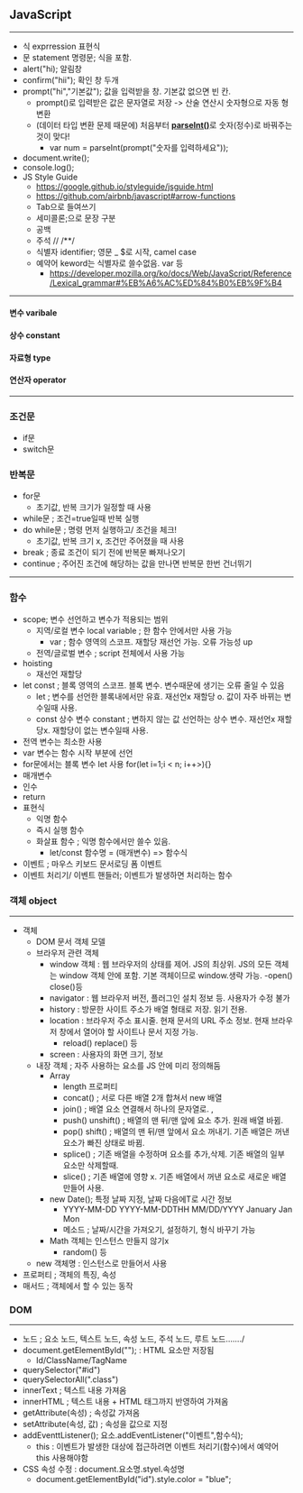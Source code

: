 ## JavaScript
---
- 식 exprression 표현식
- 문 statement 명령문; 식을 포함.
- alert("hi); 알림창
- confirm("hii"); 확인 창 두개
- prompt("hi","기본값"); 값을 입력받을 창. 기본값 없으면 빈 칸.
  - prompt()로 입력받은 값은 문자열로 저장 -> 산술 연산시 숫자형으로 자동 형변환
  - (데이터 타입 변환 문제 때문에) 처음부터 <u><b>parseInt()</b></u>로 숫자(정수)로 바꿔주는 것이 맞다!
    - var num = parseInt(prompt("숫자를 입력하세요"));
- document.write();
- console.log();
- JS Style Guide
  - https://google.github.io/styleguide/jsguide.html
  - https://github.com/airbnb/javascript#arrow-functions
  - Tab으로 들여쓰기
  - 세미콜론;으로 문장 구분
  - 공백
  - 주석 // /**/
  - 식별자 identifier; 영문 _ $로 시작, camel case
  - 예약어 keword는 식별자로 쓸수없음. var 등
    - https://developer.mozilla.org/ko/docs/Web/JavaScript/Reference/Lexical_grammar#%EB%A6%AC%ED%84%B0%EB%9F%B4
---
#### 변수 varibale
#### 상수 constant
#### 자료형 type
#### 연산자 operator
---
### 조건문
- if문
- switch문
### 반복문
- for문 
  - 초기값, 반복 크기가 일정할 때 사용
- while문 ; 조건=true일때 반복 실행
- do while문 ; 명령 먼저 실행하고/ 조건을 체크!
  - 초기값, 반복 크기 x, 조건만 주어졌을 때 사용
- break ; 종료 조건이 되기 전에 반복문 빠져나오기
- continue ; 주어진 조건에 해당하는 값을 만나면 반복문 한번 건너뛰기
---
### 함수
- scope; 변수 선언하고 변수가 적용되는 범위
  - 지역/로컬 변수 local variable ; 한 함수 안에서만 사용 가능
    - var ; 함수 영역의 스코프. 재할당 재선언 가능. 오류 가능성 up
  - 전역/글로벌 변수 ; script 전체에서 사용 가능
- hoisting
  - 재선언 재할당
- let const ; 블록 영역의 스코프. 블록 변수. 변수때문에 생기는 오류 줄일 수 있음
  - let ; 변수를 선언한 블록내에서만 유효. 재선언x 재할당 o. 값이 자주 바뀌는 변수일때 사용.
  - const 상수 변수 constant ; 변하지 않는 값 선언하는 상수 변수. 재선언x 재할당x. 재할당이 없는 변수일때 사용.
- 전역 변수는 최소한 사용
- var 변수는 함수 시작 부분에 선언
- for문에서는 블록 변수 let 사용 for(let i=1;i < n; i++>){}
- 매개변수
- 인수
- return
- 표현식 
  - 익명 함수
  - 즉시 실행 함수
  - 화살표 함수 ; 익명 함수에서만 쓸수 있음.
    - let/const 함수명 = (매개변수) => 함수식
- 이벤트 ; 마우스 키보드 문서로딩 폼 이벤트
- 이벤트 처리기/ 이벤트 핸들러; 이벤트가 발생하면 처리하는 함수

### 객체 object
---
- 객체
  - DOM 문서 객체 모델
  - 브라우저 관련 객체
    - window 객체 : 웹 브라우저의 상태를 제어. JS의 최상위. JS의 모든 객체는 window 객체 안에 포함. 기본 객체이므로 window.생략 가능.
      -open() close()등
    - navigator : 웹 브라우저 버전, 플러그인 설치 정보 등. 사용자가 수정 불가
    - history : 방문한 사이트 주소가 배열 형태로 저장. 읽기 전용.
    - location : 브라우저 주소 표시줄. 현재 문서의 URL 주소 정보. 현재 브라우저 창에서 열어야 할 사이트나 문서 지정 가능.
      - reload() replace() 등
    - screen : 사용자의 화면 크기, 정보
  - 내장 객체 ; 자주 사용하는 요소를 JS 안에 미리 정의해둠
    - Array
      - length 프로퍼티
      - concat() ; 서로 다른 배열 2개 합쳐서 new 배열
      - join() ; 배열 요소 연결해서 하나의 문자열로. ,
      - push() unshift() ; 배열의 맨 뒤/맨 앞에 요소 추가. 원래 배열 바뀜.
      - pop() shift() ; 배열의 맨 뒤/맨 앞에서 요소 꺼내기. 기존 배열은 꺼낸 요소가 빠진 상태로 바뀜.
      - splice() ; 기존 배열을 수정하며 요소를 추가,삭제. 기존 배열의 일부 요소만 삭제할때.
      - slice() ; 기존 배열에 영향 x. 기존 배열에서 꺼낸 요소로 새로운 배열 만들어 사용.
    - new Date(); 특정 날짜 지정, 날짜 다음에T로 시간 정보
      - YYYY-MM-DD YYYY-MM-DDTHH MM/DD/YYYY January Jan Mon
      - 메소드 ; 날짜/시간을 가져오기, 설정하기, 형식 바꾸기 가능
    - Math 객체는 인스턴스 만들지 않기x
      - random() 등
  - new 객체명 : 인스턴스로 만들어서 사용
- 프로퍼티 ; 객체의 특징, 속성
- 매서드 ; 객체에서 할 수 있는 동작

### DOM
---
- 노드 ; 요소 노드, 텍스트 노드, 속성 노드, 주석 노드, 루트 노드......./
- document.getElementById(""); : HTML 요소만 저장됨
  - Id/ClassName/TagName
- querySelector("#id")
- querySelectorAll(".class")
- innerText ; 텍스트 내용 가져옴
- innerHTML ; 텍스트 내용 + HTML 태그까지 반영하여 가져옴
- getAttribute(속성) ; 속성값 가져옴
- setAttribute(속성, 값) ; 속성을 값으로 지정
- addEventtListener(); 요소.addEventListener("이벤트",함수식);
  - this : 이벤트가 발생한 대상에 접근하려면 이벤트 처리기(함수)에서 예약어 this 사용해야함
- CSS 속성 수정 : document.요소명.styel.속성명
  - document.getElementById("id").style.color = "blue";